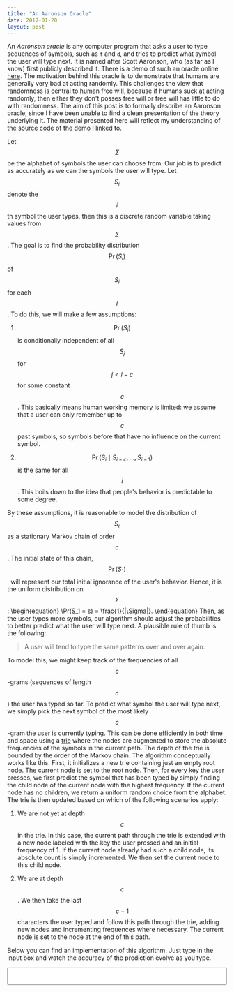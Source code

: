 ```yaml
---
title: "An Aaronson Oracle"
date: 2017-01-20
layout: post
---
```

An *Aaronson oracle* is any computer program that asks a user to type sequences of symbols, such as `f` and `d`, and tries to predict what symbol the user will type next.
It is named after Scott Aaronson, who (as far as I know) first publicly described it. There is a demo of such an oracle online [here](http://people.ischool.berkeley.edu/~nick/aaronson-oracle/).
The motivation behind this oracle is to demonstrate that humans are generally very bad at acting randomly. This challenges the view that randomness is central to human free will, because if humans
suck at acting randomly, then either they don't posses free will or free will has little to do with randomness. The aim of this post is to formally describe an Aaronson oracle, since I have been
unable to find a clean presentation of the theory underlying it. The material presented here will reflect my understanding of the source code of the demo I linked to.

Let $$\Sigma$$ be the alphabet of symbols the user can choose from. Our job is to predict as accurately as we can the symbols the user will type. Let $$S_i$$ denote the $$i$$th symbol the user types,
then this is a discrete random variable taking values from $$\Sigma$$. The goal is to find the probability distribution $$\Pr(S_i)$$ of $$S_i$$ for each $$i$$. To do this, we will make a few assumptions:

1. $$\Pr(S_i)$$ is conditionally independent of all $$S_j$$ for $$j < i - c$$ for some constant $$c$$.
This basically means human working memory is limited: we assume that a user can only remember up to $$c$$ past symbols, so symbols before that have no influence on the current symbol.

2. $$\Pr(S_i \mid S_{i-c}, \dots, S_{i-1})$$ is the same for all $$i$$.
This boils down to the idea that people's behavior is predictable to some degree.

By these assumptions, it is reasonable to model the distribution of $$S_i$$ as a stationary Markov chain of order $$c$$.
The initial state of this chain, $$\Pr(S_1)$$, will represent our total initial ignorance of the user's behavior. Hence, it is the uniform distribution on $$\Sigma$$:
\begin{equation}
    \Pr(S_1 = s) = \frac{1}{|\Sigma|}.
\end{equation}
Then, as the user types more symbols, our algorithm should adjust the probabilities to better predict what the user will type next.
A plausible rule of thumb is the following:

>A user will tend to type the same patterns over and over again.

To model this, we might keep track of the frequencies of all $$c$$-grams (sequences of length $$c$$) the user has typed so far.
To predict what symbol the user will type next, we simply pick the next symbol of the most likely $$c$$-gram the user is currently typing.
This can be done efficiently in both time and space using a [trie](https://en.wikipedia.org/wiki/Trie) where the nodes are augmented to store the absolute frequencies
of the symbols in the current path. The depth of the trie is bounded by the order of the Markov chain. The algorithm conceptually works like this. First, it initializes
a new trie containing just an empty root node. The current node is set to the root node. Then, for every key the user presses, we first predict the symbol that has been typed
by simply finding the child node of the current node with the highest frequency. If the current node has no children, we return a uniform random choice from the alphabet.
The trie is then updated based on which of the following scenarios apply:

1. We are not yet at depth $$c$$ in the trie. In this case, the current path through the trie is extended with a new node labeled with the key the user pressed and an initial frequency of 1.
If the current node already had such a child node, its absolute count is simply incremented. We then set the current node to this child node.

2. We are at depth $$c$$. We then take the last $$c-1$$ characters the user typed and follow this path through the trie, adding new nodes and incrementing frequences where necessary.
The current node is set to the node at the end of this path.

Below you can find an implementation of this algorithm. Just type in the input box and watch the accuracy of the prediction evolve as you type.

<input id="oracle" style="width: 100%; font-size: 30px">

<div id="stats"></div>

<div id="results"></div>

<script type="text/javascript">
    F_KEY = 102;
    D_KEY = 100;
    ORDER = 5;
    correct = 0;
    wrong = 0;
    gram = [];

    function Node(s, d) {
        this.label = s;
        this.edges = [];
        this.count = 1;
        this.depth = d;
        this.addEdge = function(symbol) {
            if(symbol in this.edges) {
                this.edges[symbol].count++;
            }else{
                this.edges[symbol] = new Node(symbol, this.depth + 1);
            }

            return this.edges[symbol];
        };
        this.predict = function() {
            var prediction = undefined;
            for(edge in this.edges) {
                node = this.edges[edge];
                if(prediction === undefined || prediction.count < node.count) {
                    prediction = node;
                }
            }

            if(prediction === undefined) {
                var p = Math.random();
                if(p <= 0.5) {
                    return "f";
                }else{
                    return "d";
                }
            }else{
                return prediction.label;
            }
        }
        this.find = function(path) {
            console.log(path[this.depth]);
            for(edge in this.edges) {
                if(edge === path[this.depth]) {
                    return this.edges[edge].find(path);
                }
            }

            return this;
        }
    }

    $("#oracle").keypress(function(event) {
        if(event.which == F_KEY || event.which == D_KEY) {
            var prediction = current.predict();
            var key = (event.which == F_KEY) ? "f" : "d";
            current = current.addEdge(key);
            gram.push(key);
            if(current.depth >= ORDER) {
                gram.shift();
                current = trie.find(gram);
                gram = [];
            }

            color = (key === prediction) ? "black" : "red";
            $("#results").prepend("<p style='color: " + color + "'>actual: " + key + "; predicted: " + prediction + "</p>");
            if(key === prediction) {
                correct++;
            }else{
                wrong++;
            }
            acc = Math.round(100 * correct / (correct + wrong));
            $("#stats").text("accuracy: " + acc + "%");
        }

        $("#oracle").val("");
    })

    trie = new Node('', 0);
    current = trie;
</script>